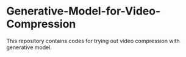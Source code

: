 # Generative-Model-for-Video-Compression
This repository contains codes for trying out video compression with generative model.
